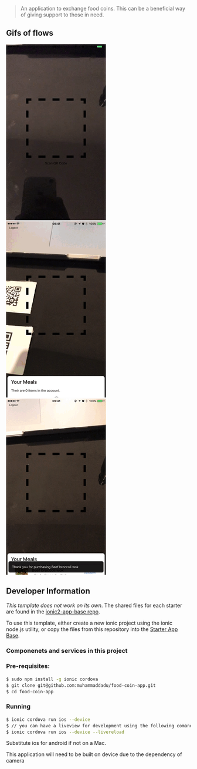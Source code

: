 > An application to exchange food coins. This can be a beneficial way of giving support to those in need.

## Gifs of flows

![Insert demo pictures](example/login-flow.mov.gif)
![Insert demo pictures](example/my-account-and-purchase.mov.gif)
![Insert demo pictures](example/donate.mov.gif)

## Developer Information

*This template does not work on its own*. The shared files for each starter are found in the [ionic2-app-base repo](https://github.com/ionic-team/ionic2-app-base).

To use this template, either create a new ionic project using the ionic node.js utility, or copy the files from this repository into the [Starter App Base](https://github.com/ionic-team/ionic2-app-base).

### Componenets and services in this project

### Pre-requisites:

```bash
$ sudo npm install -g ionic cordova
$ git clone git@github.com:muhammaddadu/food-coin-app.git
$ cd food-coin-app
```

### Running

```bash
$ ionic cordova run ios --device
$ // you can have a liveview for development using the following comand
$ ionic cordova run ios --device --livereload
```

Substitute ios for android if not on a Mac.

This application will need to be built on device due to the dependency of camera
